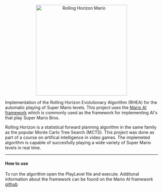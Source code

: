 <p align="center">
<img width="300" height="300" alt="Rolling Horizon Mario" src="https://github.com/SebastianEsp/RollingMario/blob/master/img/Mario.gif">
</p>

Implementation of the Rolling Horizon Evolutionary Algorithm (RHEA) for the automatic playing of Super Mario levels. 
This project uses the [Mario AI framework](https://github.com/amidos2006/Mario-AI-Framework) which is commonly used as the framework for implementing AI's that play Super Mario Bros.

Rolling Horizon is a statistical forward planning algorithm in the same family as the popular Monte Carlo Tree Search (MCTS). This project was done as part of a course on artifical intelligence in video games.
The implemeted algorithm is capable of succesfully playing a wide variety of Super Mario levels in real time.

------
#### How to use
To run the algorithm open the PlayLevel file and execute.
Additonal information about the framework can be found on the Mario AI framework [github](https://github.com/amidos2006/Mario-AI-Framework)
